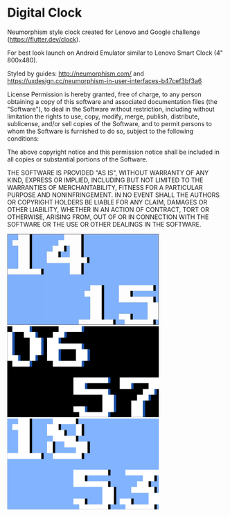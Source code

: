 # Digital Clock

Neumorphism style clock created for Lenovo and Google challenge (https://flutter.dev/clock).

For best look launch on Android Emulator similar to Lenovo Smart Clock (4" 800x480).

Styled by guides: http://neumorphism.com/ and https://uxdesign.cc/neumorphism-in-user-interfaces-b47cef3bf3a6
 

License
Permission is hereby granted, free of charge, to any person obtaining a copy of this software and associated documentation files (the "Software"), to deal in the Software without restriction, including without limitation the rights to use, copy, modify, merge, publish, distribute, sublicense, and/or sell copies of the Software, and to permit persons to whom the Software is furnished to do so, subject to the following conditions:

The above copyright notice and this permission notice shall be included in all copies or substantial portions of the Software.

THE SOFTWARE IS PROVIDED "AS IS", WITHOUT WARRANTY OF ANY KIND, EXPRESS OR IMPLIED, INCLUDING BUT NOT LIMITED TO THE WARRANTIES OF MERCHANTABILITY, FITNESS FOR A PARTICULAR PURPOSE AND NONINFRINGEMENT. IN NO EVENT SHALL THE AUTHORS OR COPYRIGHT HOLDERS BE LIABLE FOR ANY CLAIM, DAMAGES OR OTHER LIABILITY, WHETHER IN AN ACTION OF CONTRACT, TORT OR OTHERWISE, ARISING FROM, OUT OF OR IN CONNECTION WITH THE SOFTWARE OR THE USE OR OTHER DEALINGS IN THE SOFTWARE.

<img src='digital.gif' width='350'>

<img src='digital_dark.png' width='350'>

<img src='digital_light.png' width='350'>
